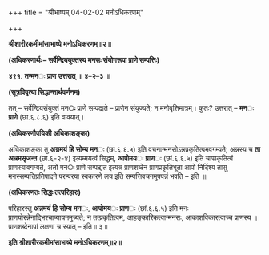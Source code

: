 +++
title = "श्रीभाष्यम् 04-02-02 मनोऽधिकरणम्"

+++
<div claऽऽ="elementor-widget-container">

**श्रीशारीरकमीमांसाभाष्ये** **मनोऽधिकरणम्॥२॥**

**(अधिकरणार्थः – सर्वेन्द्रिययुक्तस्य मनसः संयोगरूपा प्राणे सम्पत्तिः)**

**४९१**. **तन्मन**ः **प्राण** **उत्तरात्** **॥** **४**–**२**–**३** **॥**

**(सूत्रविवृत्या सिद्धान्तार्थवर्णनम्)**

तत् – सर्वेन्द्रियसंयुक्तं मन**ः** प्राणे सम्पद्यते – प्राणेन संयुज्यते; न मनोवृत्तिमात्रम्। कुतः? उत्तरात् – **मन**ः **प्राणे** (छा.६.८.६) इति वाक्यात्।

**(अधिकरणौपयिकी अधिकाशङ्का)**

अधिकाशङ्का तु **अन्नमयं** **हि** **सोम्य** **मन**ः (छा.६.६.५) इति वचनान्मनसोऽन्नप्रकृतित्वमवगम्यते; अन्नस्य च **ता** **अन्नमसृजन्त** (छा.६-२-४) इत्यम्मयत्वं सिद्धम्, **आपोमय**ः **प्राण**ः (छां.६.६.५) इति चाप्प्रकृतित्वं प्राणस्यावगम्यते, अतो मन**ः** प्राणे सम्पद्यत इत्यत्र प्राणशब्देन प्राणप्रकृतिभूता आपो निर्दिश्य तासु मनस्सम्पत्तिप्रतिपादने परम्परया स्वकारणे लय इति सम्पत्तिवचनमुपपन्नं भवति – इति ॥

**(अधिकरणतः सिद्धः तत्परिहारः)**

परिहारस्तु **अन्नमयं** **हि** **सोम्य** **मन**ः, **आपोमय**ः **प्राण**ः (छां.६.६.५) इति मनः प्राणयोरन्नेनाद्भिश्चाप्यायनमुच्यते; न तत्प्रकृतित्वम्, आहङ्कारिकत्वान्मनसः, आकाशविकारत्वाच्च प्राणस्य । प्राणशब्देनापां लक्षणा च स्यात् – इति॥ ३॥

**इति** **श्रीशारीरकमीमांसाभाष्ये** **मनोऽधिकरणम्॥२॥**

</div>
